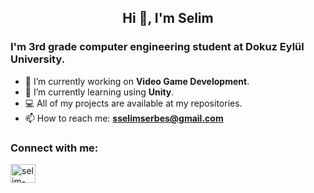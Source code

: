 <h2 align="center">Hi 👋, I'm Selim</h2>

<h3>I'm 3rd grade computer engineering student at Dokuz Eylül University.</h3>

- 🔭 I’m currently working on **Video Game Development**.
- 🌱 I’m currently learning using **Unity**.
- 💻 All of my projects are available at my repositories.
- 📫 How to reach me: **sselimserbes@gmail.com**

<h3 align="left">Connect with me:</h3>
<p align="left">
<a href="https://www.linkedin.com/in/selim-serbes-46911918a/" target="blank"><img align="center" src="https://cdn.jsdelivr.net/npm/simple-icons@5.2.0/icons/linkedin.svg" alt="selim-serbes/" height="30" width="40" /></a>
</p>
